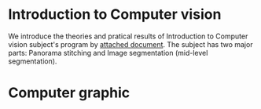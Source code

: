 # Introduction to Computer vision
We introduce the theories and pratical results of Introduction to Computer vision subject's program by [attached document](https://github.com/thoconvuive/computer-vision/blob/main/Introduction%20to%20Computer%20vision.ipynb). The subject has two major parts: Panorama stitching and Image segmentation (mid-level segmentation). 

# Computer graphic
